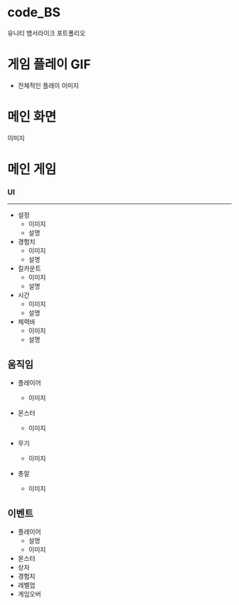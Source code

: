 # code_BS
유니티 뱀서라이크 포트폴리오

# 게임 플레이 GIF
- 전체적인 플레이
이미지

# 메인 화면
이미지


# 메인 게임
### UI
---
- 설정
  - 이미지 
  - 설명
- 경험치
  - 이미지 
  - 설명
- 킬카운트
  - 이미지 
  - 설명
- 시간
  - 이미지 
  - 설명
- 체력바
  - 이미지 
  - 설명

## 움직임
- 플레이어 
  - 이미지

- 몬스터
  - 이미지

- 무기 
  - 이미지 
  
- 총알 
  - 이미지

## 이벤트
- 플레이어
  - 설명
  - 이미지
- 몬스터
- 상자
- 경험치
- 레벨업
- 게임오버
  
